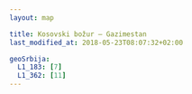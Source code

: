 ```yaml
---
layout: map

title: Kosovski božur – Gazimestan
last_modified_at: 2018-05-23T08:07:32+02:00

geoSrbija:
  L1_183: [7]
  L1_362: [11]
---
```

